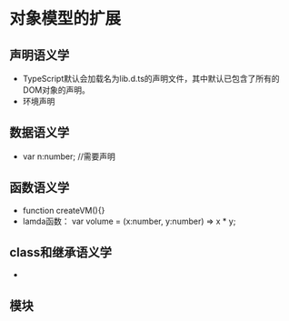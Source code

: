# 对象模型的扩展
## 声明语义学
- TypeScript默认会加载名为lib.d.ts的声明文件，其中默认已包含了所有的DOM对象的声明。
- 环境声明
## 数据语义学
- var n:number; //需要声明
## 函数语义学
- function createVM(){}
- lamda函数：
   var volume = (x:number, y:number) => x * y;
## class和继承语义学
- 
## 模块
